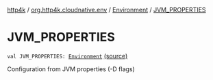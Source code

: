 [http4k](../../index.md) / [org.http4k.cloudnative.env](../index.md) / [Environment](index.md) / [JVM_PROPERTIES](./-j-v-m_-p-r-o-p-e-r-t-i-e-s.md)

# JVM_PROPERTIES

`val JVM_PROPERTIES: `[`Environment`](index.md) [(source)](https://github.com/http4k/http4k/blob/master/http4k-cloudnative/src/main/kotlin/org/http4k/cloudnative/env/Environment.kt#L31)

Configuration from JVM properties (-D flags)

